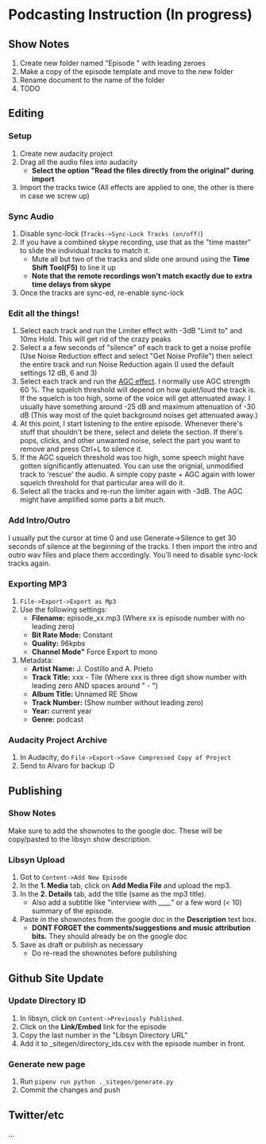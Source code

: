 # Podcasting Instruction (In progress)

## Show Notes
1. Create new folder named "Episode <xxx>" with leading zeroes
1. Make a copy of the episode template and move to the new folder
1. Rename document to the name of the folder
1. TODO

## Editing

### Setup
1. Create new audacity project
1. Drag all the audio files into audacity
    - **Select the option "Read the files directly from the original" during import**
1. Import the tracks twice (All effects are applied to one, the other is there in case we screw up)

### Sync Audio
1. Disable sync-lock (`Tracks->Sync-Lock Tracks (on/off)`)
1. If you have a combined skype recording, use that as the "time master" to slide the individual tracks to match it.
    - Mute all but two of the tracks and slide one around using the **Time Shift Tool(F5)** to line it up 
    - **Note that the remote recordings won't match exactly due to extra time delays from skype**
1. Once the tracks are sync-ed, re-enable sync-lock

### Edit all the things!
1. Select each track and run the Limiter effect with -3dB "Limit to" and 10ms Hold. This will get rid of the crazy peaks
1. Select a a few seconds of "silence" of each track to get a noise profile (Use Noise Reduction effect and select "Get Noise Profile") then select the entire track and run Noise Reduction again (I used the default settings 12 dB, 6 and 3)
1. Select each track and run the [AGC effect](https://forum.audacityteam.org/viewtopic.php?f=42&t=68501). I normally use AGC strength 60 %. The squelch threshold will depend on how quiet/loud the track is. If the squelch is too high, some of the voice will get attenuated away. I usually have something around -25 dB and maximum attenuation of -30 dB (This way most of the quiet background noises get attenuated away.) 
1. At this point, I start listening to the entire episode. Whenever there's stuff that shouldn't be there, select and delete the section. If there's pops, clicks, and other unwanted noise, select the part you want to remove and press Ctrl+L to silence it.
1. If the AGC squelch threshold was too high, some speech might have gotten significantly attenuated. You can use the orignial, unmodified track to 'rescue' the audio. A simple copy paste + AGC again with lower squelch threshold for that particular area will do it.
1. Select all the tracks and re-run the limiter again with -3dB. The AGC might have amplified some parts a bit much.

### Add Intro/Outro
I usually put the cursor at time 0 and use Generate->Silence to get 30 seconds of silence at the beginning of the tracks. I then import the intro and outro wav files and place them accordingly. You'll need to disable sync-lock tracks again. 

### Exporting MP3
1. `File->Export->Export as Mp3`
1. Use the following settings:
    - **Filename:** episode\_xx.mp3 (Where xx is episode number with no leading zero)
    - **Bit Rate Mode:** Constant
    - **Quality:** 96kpbs
    - **Channel Mode"** Force Export to mono
1. Metadata:
    - **Artist Name:** J. Costillo and A. Prieto
    - **Track Title:** xxx - Tile (Where xxx is three digit show number with leading zero AND spaces around " - ")
    - **Album Title:** Unnamed RE Show
    - **Track Number:** (Show number without leading zero)
    - **Year:** current year
    - **Genre:** podcast

### Audacity Project Archive
1. In Audacity, do `File->Export->Save Compressed Copy of Project`
1. Send to Alvaro for backup :D

## Publishing

### Show Notes
Make sure to add the shownotes to the google doc. These will be copy/pasted to the libsyn show description.

### Libsyn Upload
1. Got to `Content->Add New Episode`
1. In the **1. Media** tab, click on **Add Media File** and upload the mp3.
1. In the **2. Details** tab, add the title (same as the mp3 title).
    - Also add a subtitle like "interview with \_\_\_\_" or a few word (< 10) summary of the episode.
1. Paste in the shownotes from the google doc in the **Description** text box.
    - **DONT FORGET the comments/suggestions and music attribution bits.** They should already be on the google doc
1. Save as draft or publish as necessary
    - Do re-read the shownotes before publishing

## Github Site Update
### Update Directory ID
1. In libsyn, click on `Content->Previously Published`.
1. Click on the **Link/Embed** link for the episode
1. Copy the last number in the "Libsyn Directory URL"
1. Add it to \_sitegen/directory\_ids.csv with the episode number in front.

### Generate new page
1. Run `pipenv run python ._sitegen/generate.py`
1. Commit the changes and push

## Twitter/etc
...
